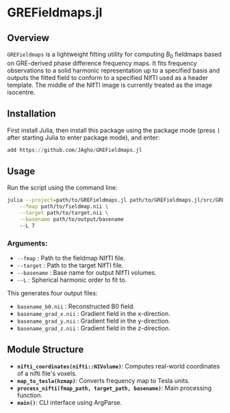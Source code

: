 # GREFieldmaps.jl

## Overview
`GREFieldmaps` is a lightweight fitting utility for computing $B_0$ fieldmaps based on GRE-derived phase difference frequency maps. It fits frequency observations to a solid harmonic representation up to a specified basis and outputs the fitted field to conform to a specified NIfTI used as a header template. The middle of the NIfTI image is currently treated as the image isocentre.
## Installation
First install Julia, then install this package using the package mode (press `]` after starting Julia to enter package mode), and enter:

```julia
add https://github.com/JAgho/GREFieldmaps.jl
```

## Usage
Run the script using the command line:

```sh
julia --project=path/to/GREFieldmaps.jl path/to/GREFieldmaps.jl/src/GREFieldmaps.jl \
    --fmap path/to/fieldmap.nii \
    --target path/to/target.nii \
    --basename path/to/output/basename
    --L 7
```

### Arguments:
- `--fmap` : Path to the fieldmap NIfTI file.
- `--target` : Path to the target NIfTI file.
- `--basename` : Base name for output NIfTI volumes.
- `--L` : Spherical harmonic order to fit to.

This generates four output files:
- `basename_b0.nii` : Reconstructed B0 field.
- `basename_grad_x.nii` : Gradient field in the x-direction.
- `basename_grad_y.nii` : Gradient field in the y-direction.
- `basename_grad_z.nii` : Gradient field in the z-direction.

## Module Structure
- **`nifti_coordinates(nifti::NIVolume)`**: Computes real-world coordinates of a nifti file's voxels.
- **`map_to_tesla(hzmap)`**: Converts frequency map to Tesla units.
- **`process_nifti(fmap_path, target_path, basename)`**: Main processing function.
- **`main()`**: CLI interface using ArgParse.
